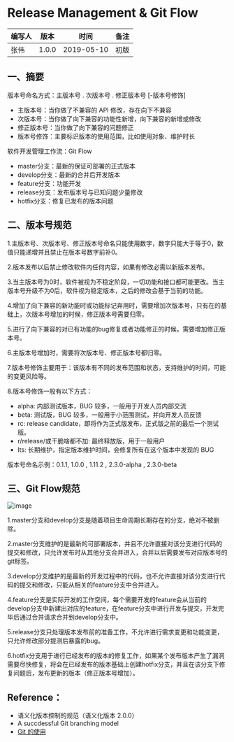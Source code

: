 # Release Management & Git Flow

| 编写人 | 版本   | 时间 | 备注 |
| -- | -- | -- | -- |
| 张伟   | 1.0.0 | 2019-05-10|初版|


## 一、摘要

版本号命名方式：主版本号 . 次版本号 . 修正版本号 [-版本号修饰]
- 主版本号：当你做了不兼容的 API 修改，存在向下不兼容
- 次版本号：当你做了向下兼容的功能性新增，向下兼容的新增或修改
- 修正版本号：当你做了向下兼容的问题修正
- 版本号修饰：主要标识版本的使用范围，比如使用对象、维护时长

软件开发管理工作流：Git Flow
- master分支：最新的保证可部署的正式版本
- develop分支：最新的合并后开发版本
- feature分支：功能开发
- release分支：发布版本号与已知问题少量修改
- hotfix分支：修复已发布的版本问题

## 二、版本号规范

1.主版本号、次版本号、修正版本号命名只能使用数字，数字只能大于等于0，数值只能递增并且禁止在版本号数字前补0。

2.版本发布以后禁止修改软件内任何内容，如果有修改必需以新版本发布。

3.当主版本号为0时，软件被视为不稳定阶段，一切功能和接口都可能更改。当主版本号升级不为0后，软件视为稳定版本，之后的修改会基于当前的功能。

4.增加了向下兼容的新功能时或功能标记弃用时，需要增加次版本号，只有在的基础上，次版本号增加的时候，修正版本号需要归零。

5.进行了向下兼容的对已有功能的bug修复或者功能修正的时候，需要增加修正版本号。

6.主版本号增加时，需要将次版本号、修正版本号都归零。

7.版本号修饰主要用于：该版本有不同的发布范围和状态，支持维护的时间，可能的变更风险等。

8.版本号修饰一般有以下方式：
- alpha: 内部测试版本，BUG 较多，一般用于开发人员内部交流
- beta: 测试版，BUG 较多，一般用于小范围测试，并向开发人员反馈
- rc: release candidate，即将作为正式版发布，正式版之前的最后一个测试版。
- r/release/或干脆啥都不加: 最终释放版，用于一般用户
- lts: 长期维护，指定版本维护时间，会修复所有在这个版本中发现的 BUG

版本号命名示例：0.1.1, 1.0.0 , 1.11.2 , 2.3.0-alpha , 2.3.0-beta

## 三、Git Flow规范

![image](https://user-images.githubusercontent.com/29084184/160099376-9ce5c5ce-3fd3-44ad-85e5-301080369c2f.png)

1.master分支和develop分支是随着项目生命周期长期存在的分支，绝对不被删除。

2.master分支维护的是最新的可部署版本，并且不允许直接对该分支进行代码的提交和修改，只允许发布时从其他分支合并进入，合并以后需要发布对应版本号的git标签。

3.develop分支维护的是最新的开发过程中的代码，也不允许直接对该分支进行代码的提交和修改，只能从相关的feature分支中合并进入。

4.feature分支是实际开发的工作空间，每个需要开发的feature会从当前的develop分支中新建出对应的feature，在feature分支中进行开发与提交，开发完毕后通过合并请求合并到develop分支中。

5.release分支只处理版本发布前的准备工作，不允许进行需求变更和功能变更，只允许修改部分提测后暴露的bug。

6.hotfix分支用于进行已经发布的版本的修复工作，如果某个发布版本产生了漏洞需要尽快修复，将会在已经发布的版本基础上创建hotfix分支，并且在该分支下修复问题后，发布更新的版本（修正版本号增加）。


## Reference：
- 语义化版本控制的规范（语义化版本 2.0.0）
- A succdessful Git branching model
- [Git 的使用](https://github.com/Charmve/CppMaster/tree/main/docs/Git)
